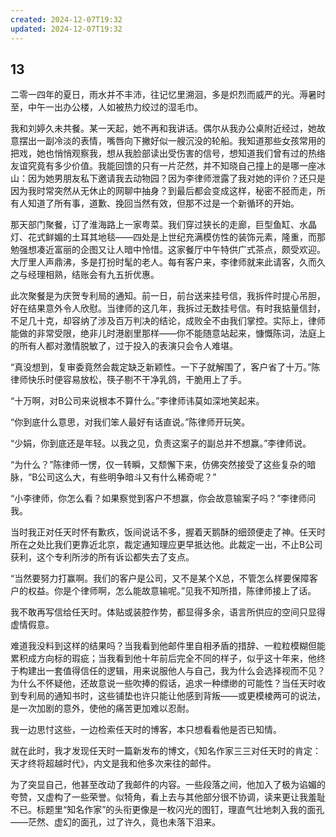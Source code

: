 ```yaml
---
created: 2024-12-07T19:32
updated: 2024-12-07T19:32
---
```

   

## 13

二零一四年的夏日，雨水并不丰沛，往记忆里溯洄，多是炽烈而威严的光。溽暑时至，中午一出办公楼，人如被热力绞过的湿毛巾。

我和刘婷久未共餐。某一天起，她不再和我讲话。偶尔从我办公桌附近经过，她故意摆出一副冷淡的表情，嘴唇向下撇好似一艘沉没的轮船。我知道那些女孩常用的把戏，她也悄悄观察我，想从我脸部读出受伤害的信号，想知道我们曾有过的热络友谊究竟有多少价值。我能回馈的只有一片茫然，并不知晓自己撞上的是哪一座冰山：因为她男朋友私下邀请我去动物园？因为李律师泄露了我对她的评价？还只是因为我时常突然从无休止的网聊中抽身？到最后都会变成这样，秘密不胫而走，所有人知道了所有事，道歉、挽回当然有效，但那不过是一个新循环的开始。

那天部门聚餐，订了淮海路上一家粤菜。我们穿过狭长的走廊，巨型鱼缸、水晶灯、花式鲜媚的土耳其地毯——四处是上世纪充满模仿性的装饰元素，隆重，而那勉强想凑近富丽的企图又让人暗中怜惜。这家餐厅中午特供广式茶点，颇受欢迎。大厅里人声鼎沸，多是打扮时髦的老人。每有客户来，李律师就来此请客，久而久之与经理相熟，结账会有九五折优惠。

此次聚餐是为庆贺专利局的通知。前一日，前台送来挂号信，我拆件时提心吊胆，好在结果意外令人欣慰。当律师的这几年，我拆过无数挂号信。有时我掂量信封，不足几十克，却容纳了涉及百万判决的结论，成败全不由我们掌控。实际上，律师能做的非常受限，绝非儿时港剧里那样——你不能随意站起来，慷慨陈词，法庭上的所有人都对激情脱敏了，过于投入的表演只会令人难堪。

“真没想到，复审委竟然会裁定缺乏新颖性。一下子就解围了，客户省了十万。”陈律师快乐时便容易放松，筷子剔不干净乳鸽，干脆用上了手。

“十万啊，对B公司来说根本不算什么。”李律师讳莫如深地笑起来。

“你到底什么意思，对我们笨人最好有话直说。”陈律师开玩笑。

“少娟，你到底还是年轻。以我之见，负责这案子的副总并不想赢。”李律师说。

“为什么？”陈律师一愣，仅一转瞬，又颓懈下来，仿佛突然接受了这些复杂的暗脉，“B公司这么大，有些明争暗斗又有什么稀奇呢？”

“小李律师，你怎么看？如果察觉到客户不想赢，你会故意输案子吗？”李律师问我。

当时我正对任天时怀有歉疚，饭间说话不多，握着天鹅酥的细颈便走了神。任天时所在之处比我们更靠近北京，裁定通知理应更早抵达他。此裁定一出，不止B公司获利，这个专利所涉的所有诉讼都失去了支点。

“当然要努力打赢啊。我们的客户是公司，又不是某个X总，不管怎么样要保障客户的权益。你是个律师啊，怎么能故意输呢。”见我不知所措，陈律师接上了话。

我不敢再写信给任天时。体贴或装腔作势，都显得多余，语言所供应的空间只显得虚情假意。

难道我没料到这样的结果吗？当我看到他邮件里自相矛盾的措辞、一粒粒模糊但能累积成方向标的瑕疵；当我看到他十年前后完全不同的样子，似乎这十年来，他终于构建出一套值得信任的逻辑，用来说服他人与自己，我为什么会选择视而不见？为什么不怀疑他，还故意说一些吹捧的假话，追求一种缥缈的可能性？当任天时收到专利局的通知书时，这些铺垫也许只能让他感到背叛——或更模棱两可的说法，是一次加剧的意外，使他的痛苦更加难以忍耐。

我一边思忖这些，一边检索任天时的博客，本只想看看他是否已知情。

就在此时，我才发现任天时一篇新发布的博文，《知名作家三三对任天时的肯定：天才终将超越时代》，内文是我和他多次来往的邮件。

为了突显自己，他甚至改动了我邮件的内容。一些段落之间，他加入了极为谄媚的夸赞，又虚构了一些荣誉。似犄角，看上去与其他部分很不协调，读来更让我羞耻不已。标题里“知名作家”的头衔更像是一枚闪光的图钉，理直气壮地刺入我的面孔——茫然、虚幻的面孔，过了许久，竟也未落下泪来。